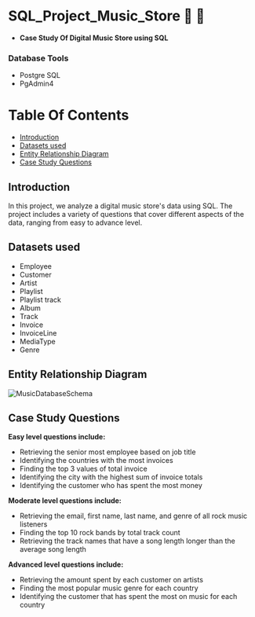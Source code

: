 # **SQL_Project_Music_Store 🎵 🎹**

* **Case Study Of Digital Music Store using SQL**

### **Database Tools**
* Postgre SQL
* PgAdmin4


# Table Of Contents
  
  - [Introduction](#introduction)
  - [Datasets used](#datasets-used)
  - [Entity Relationship Diagram](#entity-relationship-diagram)
  - [Case Study Questions](#case-study-questions)
  

## Introduction
In this project, we analyze a digital music store's data using SQL. The project includes a variety of questions that cover different aspects of the data, ranging from easy to advance level.


## Datasets used

* Employee
* Customer
* Artist
* Playlist
* Playlist track
* Album
* Track
* Invoice
* InvoiceLine
* MediaType
* Genre


## Entity Relationship Diagram
![MusicDatabaseSchema](https://user-images.githubusercontent.com/121340232/213869215-b3541998-fe24-49a6-ade9-61374fc1d2ed.png)


## Case Study Questions

**Easy level questions include:**

* Retrieving the senior most employee based on job title
* Identifying the countries with the most invoices
* Finding the top 3 values of total invoice
* Identifying the city with the highest sum of invoice totals
* Identifying the customer who has spent the most money


**Moderate level questions include:**

* Retrieving the email, first name, last name, and genre of all rock music listeners
* Finding the top 10 rock bands by total track count
* Retrieving the track names that have a song length longer than the average song length


**Advanced level questions include:**

* Retrieving the amount spent by each customer on artists
* Finding the most popular music genre for each country
* Identifying the customer that has spent the most on music for each country



